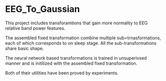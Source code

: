 # EEG_To_Gaussian
This project includes transforamtions that gain more normality to EEG relative band power features.

The assembled fixed transformation combine multiple sub=trnasformations, each of which corresponds to on sleep stage. All the sub-transformations share basic shape.

The neural network based transformations is trained in unsuperivsed manner and is initilized with the assembled fixed transformation.

Both of their utilities have been proved by experiments.
